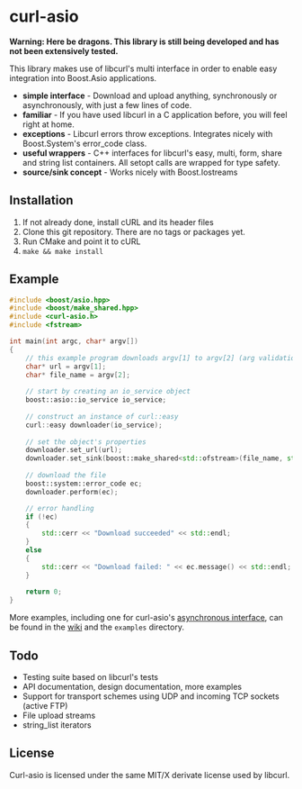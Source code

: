 curl-asio
=========

**Warning: Here be dragons. This library is still being developed and has not been extensively tested.**

This library makes use of libcurl's multi interface in order to enable easy integration into Boost.Asio applications.

* **simple interface** - Download and upload anything, synchronously or asynchronously, with just a few lines of code.
* **familiar** - If you have used libcurl in a C application before, you will feel right at home.
* **exceptions** - Libcurl errors throw exceptions. Integrates nicely with Boost.System's error_code class.
* **useful wrappers** - C++ interfaces for libcurl's easy, multi, form, share and string list containers. All setopt calls are wrapped for type safety.
* **source/sink concept** - Works nicely with Boost.Iostreams

Installation
------------
1. If not already done, install cURL and its header files
2. Clone this git repository. There are no tags or packages yet.
3. Run CMake and point it to cURL
4. `make && make install`

Example
-------

```c++
#include <boost/asio.hpp>
#include <boost/make_shared.hpp>
#include <curl-asio.h>
#include <fstream>

int main(int argc, char* argv[])
{
	// this example program downloads argv[1] to argv[2] (arg validation omitted for readability)
	char* url = argv[1];
	char* file_name = argv[2];
	
	// start by creating an io_service object
	boost::asio::io_service io_service;
	
	// construct an instance of curl::easy
	curl::easy downloader(io_service);
	
	// set the object's properties
	downloader.set_url(url);
	downloader.set_sink(boost::make_shared<std::ofstream>(file_name, std::ios::binary));
	
	// download the file
	boost::system::error_code ec;
	downloader.perform(ec);

	// error handling
	if (!ec)
	{
		std::cerr << "Download succeeded" << std::endl;
	}
	else
	{
		std::cerr << "Download failed: " << ec.message() << std::endl;
	}
	
	return 0;
}
```

More examples, including one for curl-asio's [asynchronous interface](https://github.com/mologie/curl-asio/wiki/Asynchronous-interface), can be found in the [wiki](https://github.com/mologie/curl-asio/wiki) and the `examples` directory.

Todo
----

* Testing suite based on libcurl's tests
* API documentation, design documentation, more examples
* Support for transport schemes using UDP and incoming TCP sockets (active FTP)
* File upload streams
* string_list iterators

License
-------
Curl-asio is licensed under the same MIT/X derivate license used by libcurl.
